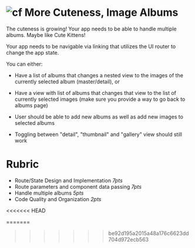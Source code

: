 ![cf](http://i.imgur.com/7v5ASc8.png) More Cuteness, Image Albums
===

The cuteness is growing! Your app needs to be able to handle multiple albums. Maybe like Cute Kittens!

Your app needs to be navigable via linking that utilizes the UI router to change the app state.

You can either:
* Have a list of albums that changes a nested view to the images of the currently selected album (master/detail), or
* Have a view with list of albums that changes that view to the list of currently selected images
(make sure you provide a way to go back to albums page)

* User should be able to add new albums as well as add new images to selected albums
* Toggling between "detail", "thumbnail" and "gallery" view should still work 

# Rubric

* Route/State Design and Implementation *7pts*
* Route parameters and component data passing *7pts*
* Handle multiple albums *5pts*
* Code Quality and Organization *2pts*

<<<<<<< HEAD



  
=======
>>>>>>> be92d195a2015a48a176c6623dd704d972ecb563
